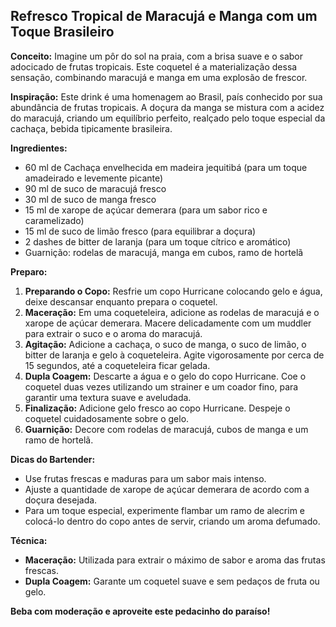 ## Refresco Tropical de Maracujá e Manga com um Toque Brasileiro

**Conceito:**  Imagine um pôr do sol na praia, com a brisa suave e o sabor adocicado de frutas tropicais. Este coquetel é a materialização dessa sensação, combinando maracujá e manga em uma explosão de frescor.

**Inspiração:**  Este drink é uma homenagem ao Brasil, país conhecido por sua abundância de frutas tropicais. A doçura da manga se mistura com a acidez do maracujá, criando um equilíbrio perfeito, realçado pelo toque especial da cachaça, bebida tipicamente brasileira.

**Ingredientes:**

* 60 ml de Cachaça envelhecida em madeira jequitibá (para um toque amadeirado e levemente picante)
* 90 ml de suco de maracujá fresco
* 30 ml de suco de manga fresco
* 15 ml de xarope de açúcar demerara (para um sabor rico e caramelizado)
* 15 ml de suco de limão fresco (para equilibrar a doçura)
* 2 dashes de bitter de laranja (para um toque cítrico e aromático)
* Guarnição: rodelas de maracujá, manga em cubos, ramo de hortelã

**Preparo:**

1. **Preparando o Copo:** Resfrie um copo Hurricane colocando gelo e água, deixe descansar enquanto prepara o coquetel.
2. **Maceração:** Em uma coqueteleira, adicione as rodelas de maracujá e o xarope de açúcar demerara. Macere delicadamente com um muddler para extrair o suco e o aroma do maracujá.
3. **Agitação:** Adicione a cachaça, o suco de manga, o suco de limão, o bitter de laranja e gelo à coqueteleira. Agite vigorosamente por cerca de 15 segundos, até a coqueteleira ficar gelada.
4. **Dupla Coagem:** Descarte a água e o gelo do copo Hurricane. Coe o coquetel duas vezes utilizando um strainer e um coador fino, para garantir uma textura suave e aveludada.
5. **Finalização:** Adicione gelo fresco ao copo Hurricane. Despeje o coquetel cuidadosamente sobre o gelo.
6. **Guarnição:** Decore com rodelas de maracujá, cubos de manga e um ramo de hortelã.

**Dicas do Bartender:**

* Use frutas frescas e maduras para um sabor mais intenso.
* Ajuste a quantidade de xarope de açúcar demerara de acordo com a doçura desejada.
* Para um toque especial, experimente flambar um ramo de alecrim e colocá-lo dentro do copo antes de servir, criando um aroma defumado.

**Técnica:**

* **Maceração:**  Utilizada para extrair o máximo de sabor e aroma das frutas frescas.
* **Dupla Coagem:**  Garante um coquetel suave e sem pedaços de fruta ou gelo.

**Beba com moderação e aproveite este pedacinho do paraíso!**